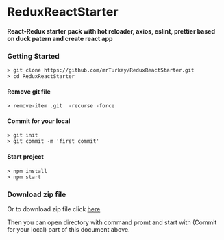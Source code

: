 ﻿# ReduxReactStarter

<h4> React-Redux starter pack with hot reloader, axios, eslint, prettier based on duck patern and create react app</h4>

### Getting Started

```
> git clone https://github.com/mrTurkay/ReduxReactStarter.git
> cd ReduxReactStarter
```

#### Remove git file   

```
> remove-item .git  -recurse -force
```

#### Commit for your local

``` 
> git init
> git commit -m 'first commit'
```

#### Start project
```
> npm install
> npm start
```

### Download zip file

Or to download zip file click [here](https://github.com/mrTurkay/ReduxReactStarter/archive/master.zip) 

Then you can open directory with command promt and start with (Commit for your local) part of this document above. 
